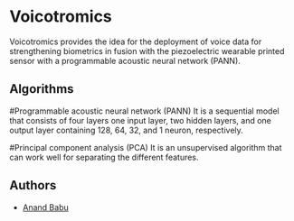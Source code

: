 
# Voicotromics
Voicotromics provides the idea for the deployment of voice data for strengthening biometrics in fusion with the piezoelectric wearable printed sensor with a programmable acoustic neural network (PANN).

## Algorithms
#Programmable acoustic neural network (PANN)
It is a sequential model that consists of four layers one input layer, two hidden layers, and one output layer containing 128, 64, 32, and 1 neuron, respectively.

#Principal component analysis (PCA)
It is an unsupervised algorithm that can work well for separating the different features.


## Authors

- [Anand Babu](https://github.com/ABnano)
